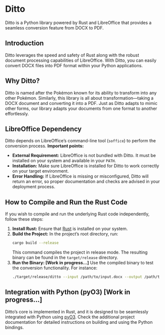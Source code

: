 # Ditto

Ditto is a Python library powered by Rust and LibreOffice that provides a seamless conversion feature from DOCX to PDF.

## Introduction

Ditto leverages the speed and safety of Rust along with the robust document processing capabilities of LibreOffice. With Ditto, you can easily convert DOCX files into PDF format within your Python applications.

## Why Ditto?

Ditto is named after the Pokémon known for its ability to transform into any other Pokémon. Similarly, this library is all about transformation—taking a DOCX document and converting it into a PDF. Just as Ditto adapts to mimic other forms, our library adapts your documents from one format to another effortlessly.

## LibreOffice Dependency

Ditto depends on LibreOffice’s command-line tool (`soffice`) to perform the conversion process. **Important points:**

- **External Requirement:** LibreOffice is not bundled with Ditto. It must be installed on your system and available in your `PATH`.
- **Installation:** Make sure LibreOffice is installed for Ditto to work correctly on your target environment.
- **Error Handling:** If LibreOffice is missing or misconfigured, Ditto will return an error, so proper documentation and checks are advised in your deployment process.

## How to Compile and Run the Rust Code

If you wish to compile and run the underlying Rust code independently, follow these steps:

1. **Install Rust:** Ensure that [Rust](https://www.rust-lang.org/tools/install) is installed on your system.
2. **Build the Project:** In the project’s root directory, run:
   ```bash
   cargo build --release
   ```
   This command compiles the project in release mode. The resulting binary can be found in the `target/release` directory.
3. **Run the Binary: [Work in progress...]** Use the compiled binary to test the conversion functionality. For instance:
   ```bash
   ./target/release/ditto --input /path/to/input.docx --output /path/to/output.pdf
   ```

## Integration with Python (pyO3) [Work in progress...]

Ditto’s core is implemented in Rust, and it is designed to be seamlessly integrated with Python using [pyO3](https://pyo3.rs/). Check the additional project documentation for detailed instructions on building and using the Python bindings.
